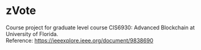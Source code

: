 # zVote
Course project for graduate level course CIS6930: Advanced Blockchain at University of Florida.<br>
Reference: <a href="https://ieeexplore.ieee.org/document/9838690">https://ieeexplore.ieee.org/document/9838690<br>
